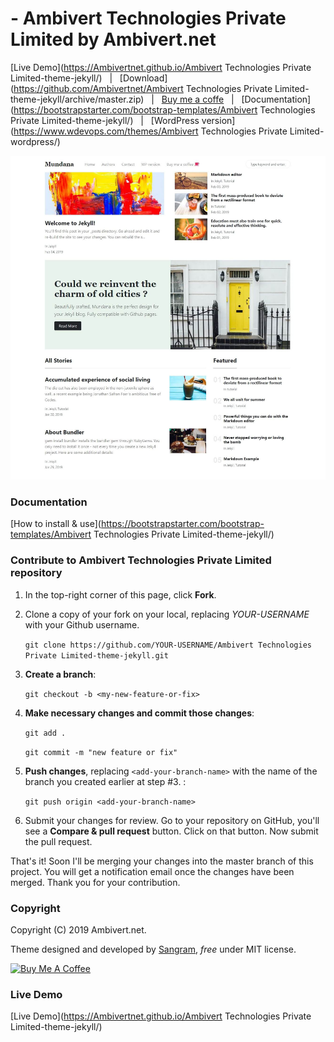 #   - Ambivert Technologies Private Limited by Ambivert.net

[Live Demo](https://Ambivertnet.github.io/Ambivert Technologies Private Limited-theme-jekyll/) &nbsp; | &nbsp; 
[Download](https://github.com/Ambivertnet/Ambivert Technologies Private Limited-theme-jekyll/archive/master.zip) &nbsp; | &nbsp; 
[Buy me a coffe](https://www.wdevops.com/donate/) &nbsp; | &nbsp; [Documentation](https://bootstrapstarter.com/bootstrap-templates/Ambivert Technologies Private Limited-theme-jekyll/) &nbsp; | &nbsp; 
[WordPress version](https://www.wdevops.com/themes/Ambivert Technologies Private Limited-wordpress/) 

![Ambivert Technologies Private Limited   screenshot](assets/images/screenshot.jpg)

### Documentation

[How to install & use](https://bootstrapstarter.com/bootstrap-templates/Ambivert Technologies Private Limited-theme-jekyll/)

### Contribute to Ambivert Technologies Private Limited repository

1. In the top-right corner of this page, click **Fork**.

2. Clone a copy of your fork on your local, replacing *YOUR-USERNAME* with your Github username.

   `git clone https://github.com/YOUR-USERNAME/Ambivert Technologies Private Limited-theme-jekyll.git`

3. **Create a branch**: 

   `git checkout -b <my-new-feature-or-fix>`

4. **Make necessary changes and commit those changes**:

   `git add .`

   `git commit -m "new feature or fix"`

5. **Push changes**, replacing `<add-your-branch-name>` with the name of the branch you created earlier at step #3. :

   `git push origin <add-your-branch-name>`

6. Submit your changes for review. Go to your repository on GitHub, you'll see a **Compare & pull request** button. Click on that button. Now submit the pull request.

That's it! Soon I'll be merging your changes into the master branch of this project. You will get a notification email once the changes have been merged. Thank you for your contribution.


### Copyright

Copyright (C) 2019 Ambivert.net.

Theme designed and developed by [Sangram](https://www.wdevops.com), *free* under MIT license. 

<a href="" target="_blank"><img src="https://www.buymeacoffee.com/assets/img/custom_images/orange_img.png" alt="Buy Me A Coffee" style="height: auto !important;width: auto !important;" ></a>

### Live Demo

[Live Demo](https://Ambivertnet.github.io/Ambivert Technologies Private Limited-theme-jekyll/)
